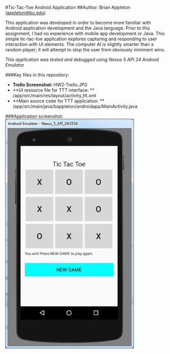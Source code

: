 #Tic-Tac-Toe Android Application
##Author: Brian Appleton (appleton@bu.edu)

This application was developed in order to become more familiar with Android application development and the Java language. Prior to this assignment, I had no experience with mobile app development or Java. This simple tic-tac-toe application explores capturing and responding to user interaction with UI elements. The computer AI is slightly smarter than a random player; it will attempt to stop the user from obviously imminent wins.

*This application was tested and debugged using Nexus 5 API 24 Android Emulator*

###Key files in this repository:
- **Trello Screenshot:** HW2-Trello.JPG
- **UI resource file for TTT interface: ** /app/src/main/res/layout/activity_ttt.xml 
- **Main source code for TTT application: ** /app/src/main/java/bappleton/androidapp/MainActivity.java

###Application screenshot:
![alt tag](https://github.com/appletonbrian/EC601-HW2/blob/master/TTT_screenshot.JPG)
